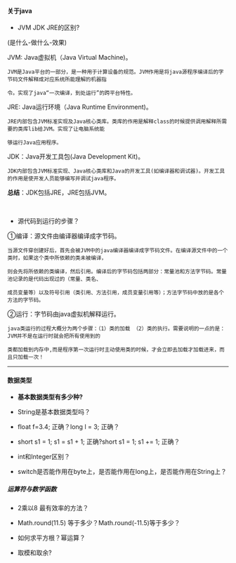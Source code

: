 #### 关于java

- JVM JDK JRE的区别?

(是什么-做什么-效果)

JVM: Java虚拟机（Java Virtual Machine)。

	JVM是Java平台的一部分，是一种用于计算设备的规范。JVM作用是将java源程序编译后的字节码文件解释成对应系统所能理解的机器指
	
	令。实现了java“一次编译，到处运行”的跨平台特性。

JRE: Java运行环境（Java Runtime Environment)。

	JRE内部包含JVM标准实现及Java核心类库。类库的作用是解释class的时候提供调用解释所需要的类库lib给JVM。实现了让电脑系统能
	
	够运行Java应用程序。

JDK：Java开发工具包(Java Development Kit)。

	JDK内部包含JVM标准实现、Java核心类库和Java的开发工具(如编译器和调试器)。开发工具的作用是使开发人员能够编写并调试java程序。

**总结**：JDK包括JRE，JRE包括JVM。

<br>

- 源代码到运行的步骤？

①编译：源文件由编译器编译成字节码。
	
	当源文件穿创建好后，首先会被JVM中的java编译器编译成字节码文件。在编译源文件中的一个类时，如果这个类中所依赖的类未被编译，
	
	则会先将所依赖的类编译，然后引用。编译后的字节码包括两部分：常量池和方法字节码。常量池记录的是代码出现过的（常量、类名、
	
	成员变量等）以及符号引用（类引用、方法引用，成员变量引用等）；方法字节码中放的是各个方法的字节码。
	
②运行：字节码由java虚拟机解释运行。

	java类运行的过程大概分为两个步骤：（1）类的加载 （2）类的执行。需要说明的一点的是：JVM并不是在运行时就会把所有使用到的
	
	类都加载到内存中,而是程序第一次运行时主动使用类的时候，才会立即去加载才加载进来，而且只加载一次！

---

#### 数据类型

- **基本数据类型有多少种?**


- String是基本数据类型吗？


- float f=3.4; 正确？long l = 3; 正确？


- short s1 = 1; s1 = s1 + 1; 正确?short s1 = 1; s1 += 1; 正确？
	

- int和Integer区别？


- switch是否能作用在byte上，是否能作用在long上，是否能作用在String上？

##### 运算符与数学函数


- 2乘以8 最有效率的方法？


- Math.round(11.5) 等于多少？Math.round(-11.5)等于多少？


- 如何求平方根？幂运算？


- 取模和取余?

